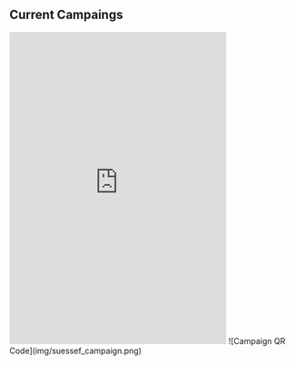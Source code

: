 ## Current Campaings

<iframe
    src="https://www.paypal.com/giving/campaigns?campaign_id=SNEVF2Z99VRBW"
    title="PayPal donate campaign card"
    frameborder="0"
    width=382
    height=550
    scrolling="no"
></iframe>
![Campaign QR Code](img/suessef_campaign.png)
